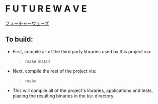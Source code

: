 F U T U R E W A V E
===================

[フューチャーウェーブ](http://www.futurewave.hu/)

To build:
---------
* First, compile all of the third party libraries used by this project via:

   > make install

* Next, compile the rest of the project via:

   > make

* This will compile all of the project's libraries, applications and tests,
  placing the resulting binaries in the `bin` directory.
